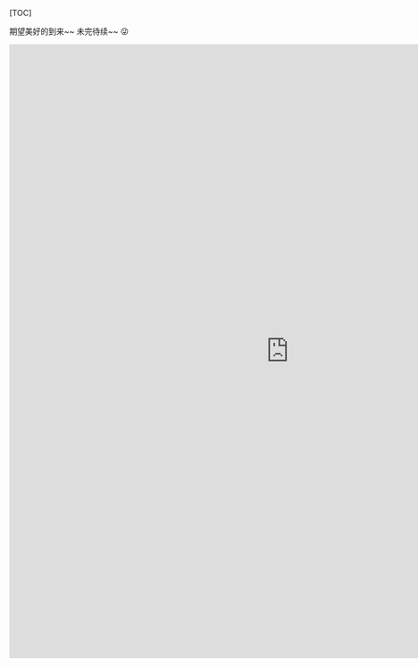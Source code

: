 [TOC]



期望美好的到来~~ 未完待续~~ 😜

<iframe style="width: 1000px; height: 1100px;overflow:hidden;" src="https://sandbox.runjs.cn/show/uzlbqtvx" allowfullscreen="allowfullscreen" frameborder="0"></iframe>

